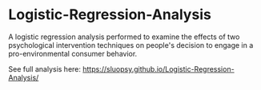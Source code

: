 # Logistic-Regression-Analysis
A logistic regression analysis performed to examine the effects of two psychological intervention techniques on people's decision to engage in a pro-environmental consumer behavior.

See full analysis here: https://sluopsy.github.io/Logistic-Regression-Analysis/
